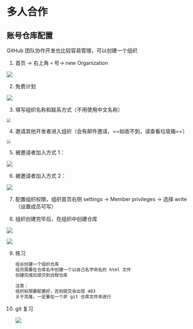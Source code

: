 # 多人合作

## 账号仓库配置

GitHub 团队协作开发也比较容易管理，可以创建一个组织

1. 首页 -> 右上角 `+` 号-> new Organization

![](https://tva1.sinaimg.cn/large/007S8ZIlgy1gff1t2akhxj308e06ddfu.jpg)

2. 免费计划

![](https://tva1.sinaimg.cn/large/007S8ZIlgy1gff1twl8k4j30s70ho74w.jpg)

3. 填写组织名称和联系方式（不用使用中文名称）

<img src="https://tva1.sinaimg.cn/large/007S8ZIlgy1gff1xew0vdj30ir0ht0t8.jpg" style="zoom:67%;" />

4. 邀请其他开发者进入组织（会有邮件邀请，==如收不到，请查看垃圾箱==）

<img src="https://tva1.sinaimg.cn/large/007S8ZIlgy1gff1zlh3iyj30nw0kuaak.jpg" style="zoom:67%;" />

5. 被邀请者加入方式 1：

![](https://tva1.sinaimg.cn/large/007S8ZIlgy1gff21pu6thj30nx0iywfv.jpg)

6. 被邀请者加入方式 2：

![](https://tva1.sinaimg.cn/large/007S8ZIlgy1gff2bkmkbkj316m06mglp.jpg)

7. 配置组织权限，组织首页右侧 settings -> Member privileges -> 选择 write （设置成员可写）

8. 组织创建完毕后，在组织中创建仓库

![](https://tva1.sinaimg.cn/large/007S8ZIlgy1gff2h3uo9oj319p0e9aac.jpg)

![](https://tva1.sinaimg.cn/large/007S8ZIlgy1gff2f712kpj30pq07vjri.jpg)

9. 练习

   ```md
   组长创建一个组织仓库
   组员需要在仓库名中创建一个以自己名字命名的 html 文件
   创建完成后提交到远程仓库

   注意：
   组织权限要配置好，否则提交会出现 403
   关于克隆，一定要在一个非 git 仓库文件夹进行
   ```

10. git 复习

    ![](https://tva1.sinaimg.cn/large/007S8ZIlgy1gfh8hkq8vrj314n0u0di8.jpg)
